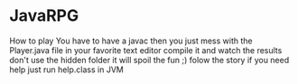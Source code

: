 # JavaRPG
How to play 
You have to have a javac then you just mess with the Player.java file in your favorite text editor
compile it and watch the results
don't use the hidden folder it will spoil the fun ;)
folow the story
if you need help just run help.class in JVM
